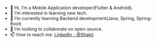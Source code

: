 - 👋 Hi, I’m a Mobile Application developer(Flutter & Android).
- 👀 I’m interested in learning new tech.
- 🌱 I’m currently learning Backend development(Java, Spring, Spring-Boot)
- 💞️ I’m looking to collaborate on open-source.
- 📫 How to reach me: [LinkedIn - @Shakti](https://www.linkedin.com/in/shakti-subhra-priyadarsini-swain-8004b7155/)

<!---
ShaktiSubhraPSwain/ShaktiSubhraPSwain is a ✨ special ✨ repository because its `README.md` (this file) appears on your GitHub profile.
You can click the Preview link to take a look at your changes.
--->
